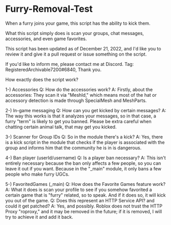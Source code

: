 # Furry-Removal-Test
When a furry joins your game, this script has the ability to kick them.


What this script simply does is scan your groups, chat messages, accessories, and even game favorites.


This script has been updated as of December 21, 2022, and I'd like you to review it and give it a pull request or issue something on the script.


If you'd like to inform me, please contact me at Discord. Tag: RegisteredArchivable7200#6840, Thank you.


How exactly does the script work?


1-) Accessories
Q: How do the accessories work?
A: Firstly, about the accessories: They scan it via "MeshId," which means most of the hat or accessory detection is made through SpecialMesh and MeshParts.


2-) In-game messaging
Q: How can you get kicked by certain messages?
A: The way this works is that it analyzes your messages, so in that case, a furry "term" is likely to get you banned. Please be extra careful when chatting certain animal talk, that may get you kicked.


3-) Scanner for Group IDs
Q: So in the module there's a kick?
A: Yes, there is a kick script in the module that checks if the player is associated with the group and informs him that the community he is in is dangerous.


4-) Ban player (userId/username)
Q: Is a player ban necessary?
A: This isn't entirely necessary because the ban only affects a few people, so you can leave it out if you want. Because in the "_main" module, it only bans a few people who make furry UGCs.


5-) FavoritedGames (_main)
Q: How does the Favorite Games feature work?
A: What it does is scan your profile to see if you somehow favorited a certain game that is "furry" related, so to speak. And if it does so, it will kick you out of the game.
Q: Does this represent an HTTP Service API? and could it get patched?
A: Yes, and possibly. Roblox does not trust the HTTP Proxy "roproxy," and it may be removed in the future; if it is removed, I will try to achieve it and add it back. 
